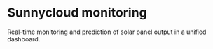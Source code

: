 # Sunnycloud monitoring

 Real-time monitoring and prediction of solar panel output in a unified dashboard.
